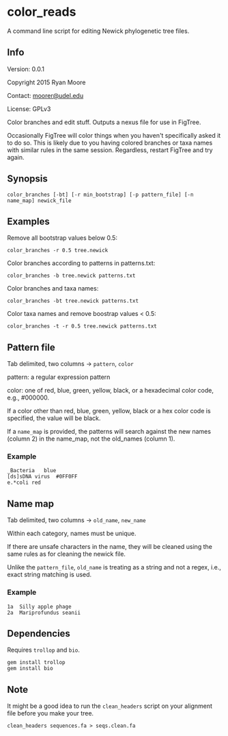# color_reads #

A command line script for editing Newick phylogenetic tree files.

## Info ##

Version: 0.0.1

Copyright 2015 Ryan Moore

Contact: moorer@udel.edu

License: GPLv3

Color branches and edit stuff. Outputs a nexus file for use in
FigTree.

Occasionally FigTree will color things when you haven't specifically
asked it to do so. This is likely due to you having colored branches
or taxa names with similar rules in the same session. Regardless,
restart FigTree and try again.

## Synopsis ##

	color_branches [-bt] [-r min_bootstrap] [-p pattern_file] [-n name_map] newick_file

## Examples ##

Remove all bootstrap values below 0.5:

	color_branches -r 0.5 tree.newick

Color branches according to patterns in patterns.txt:

	color_branches -b tree.newick patterns.txt

Color branches and taxa names:

	color_branches -bt tree.newick patterns.txt

Color taxa names and remove boostrap values < 0.5:

	color_branches -t -r 0.5 tree.newick patterns.txt

## Pattern file ##

Tab delimited, two columns -> `pattern`, `color`

pattern: a regular expression pattern

color: one of red, blue, green, yellow, black, or a hexadecimal color
code, e.g., #000000.

If a color other than red, blue, green, yellow, black or a hex color
code is specified, the value will be black.

If a `name_map` is provided, the patterns will search against the new
names (column 2) in the name_map, not the old_names (column 1).

### Example ###

    _Bacteria	blue
    [ds]sDNA virus	#0FF0FF
    e.*coli	red

## Name map ##

Tab delimited, two columns -> `old_name`, `new_name`

Within each category, names must be unique.

If there are unsafe characters in the name, they will be cleaned
using the same rules as for cleaning the newick file.

Unlike the `pattern_file`, `old_name` is treating as a string and not
a regex, i.e., exact string matching is used.

### Example ###

    1a	Silly apple phage
    2a	Mariprofundus seanii

## Dependencies ##

Requires `trollop` and `bio`.

	gem install trollop
	gem install bio

## Note ##

It might be a good idea to run the `clean_headers` script on your
alignment file before you make your tree.

	clean_headers sequences.fa > seqs.clean.fa
